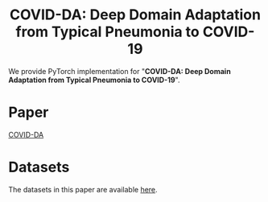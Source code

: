 # <center>COVID-DA: Deep Domain Adaptation from Typical Pneumonia to COVID-19</center>
We provide PyTorch implementation for "**COVID-DA: Deep Domain Adaptation from
Typical Pneumonia to COVID-19**".

# Paper
[COVID-DA](...)

# Datasets
The datasets in this paper are available [here](http://suo.im/6d3jZF).

